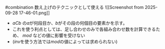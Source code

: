 #combination
数え上げのテクニックとして使える
![[Screenshot from 2025-09-28 17-46-01.png]]
- $aCb$ の$a$が何段目か、$b$がその段の何個目の要素かを示す。
- これを使う利点としては、足し合わせのみで各組み合わせ数を計算できるため、 $mod$ などの値に影響を受けない
- ($inv$を使う方法では$mod$の値によっては求められない)